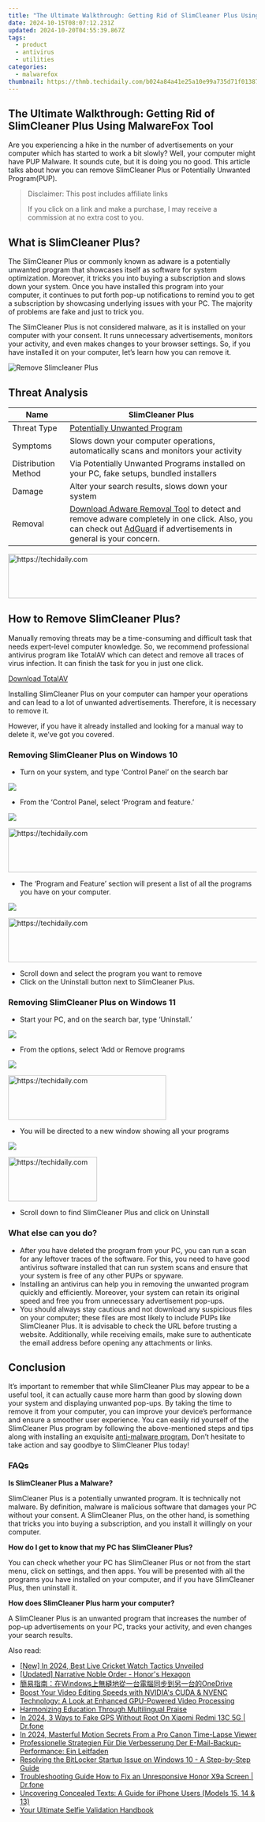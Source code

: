 ```yaml
---
title: "The Ultimate Walkthrough: Getting Rid of SlimCleaner Plus Using MalwareFox Tool"
date: 2024-10-15T08:07:12.231Z
updated: 2024-10-20T04:55:39.867Z
tags:
  - product
  - antivirus
  - utilities
categories:
  - malwarefox
thumbnail: https://thmb.techidaily.com/b024a84a41e25a10e99a735d71f0138708aa747c63be7c3be4720f86eba5080f.jpg
---
```


## The Ultimate Walkthrough: Getting Rid of SlimCleaner Plus Using MalwareFox Tool

Are you experiencing a hike in the number of advertisements on your computer which has started to work a bit slowly? Well, your computer might have PUP Malware. It sounds cute, but it is doing you no good. This article talks about how you can remove SlimCleaner Plus or Potentially Unwanted Program(PUP). 

>  Disclaimer: This post includes affiliate links
>
>  If you click on a link and make a purchase, I may receive a commission at no extra cost to you.
>

## What is SlimCleaner Plus?

The SlimCleaner Plus or commonly known as adware is a potentially unwanted program that showcases itself as software for system optimization. Moreover, it tricks you into buying a subscription and slows down your system. Once you have installed this program into your computer, it continues to put forth pop-up notifications to remind you to get a subscription by showcasing underlying issues with your PC. The majority of problems are fake and just to trick you. 

The SlimCleaner Plus is not considered malware, as it is installed on your computer with your consent. It runs unnecessary advertisements, monitors your activity, and even makes changes to your browser settings. So, if you have installed it on your computer, let’s learn how you can remove it. 

![Remove Slimcleaner Plus](https://www.malwarefox.com/wp-content/uploads/2023/05/Remove-Slimcleaner-Plus.webp)

## Threat Analysis

| Name                | SlimCleaner Plus                                                                                                                                                                                                                                                  |
| ------------------- | ----------------------------------------------------------------------------------------------------------------------------------------------------------------------------------------------------------------------------------------------------------------- |
| Threat Type         | [Potentially Unwanted Program](https://tools.techidaily.com/malwarefox/products/)                                                                                                                                                                                                   |
| Symptoms            | Slows down your computer operations, automatically scans and monitors your activity                                                                                                                                                                               |
| Distribution Method | Via Potentially Unwanted Programs installed on your PC, fake setups, bundled installers                                                                                                                                                                           |
| Damage              | Alter your search results, slows down your system                                                                                                                                                                                                                 |
| Removal             | [Download Adware Removal Tool](https://tools.techidaily.com/malwarefox/products/) to detect and remove adware completely in one click. Also, you can check out [AdGuard](https://tools.techidaily.com/malwarefox/products/) if advertisements in general is your concern. |

<!-- affiliate ads begin -->
<a href="https://aligracehair.sjv.io/c/5597632/2135405/19272" target="_top" id="2135405">
  <img src="//a.impactradius-go.com/display-ad/19272-2135405" border="0" alt="https://techidaily.com" width="728" height="90"/>
</a>
<img height="0" width="0" src="https://aligracehair.sjv.io/i/5597632/2135405/19272" style="position:absolute;visibility:hidden;" border="0" />
<!-- affiliate ads end -->

## How to Remove SlimCleaner Plus?

Manually removing threats may be a time-consuming and difficult task that needs expert-level computer knowledge. So, we recommend professional antivirus program like TotalAV which can detect and remove all traces of virus infection. It can finish the task for you in just one click.

[Download TotalAV](https://tools.techidaily.com/malwarefox/products/)

Installing SlimCleaner Plus on your computer can hamper your operations and can lead to a lot of unwanted advertisements. Therefore, it is necessary to remove it. 

However, if you have it already installed and looking for a manual way to delete it, we’ve got you covered. 

### Removing SlimCleaner Plus on Windows 10

* Turn on your system, and type ‘Control Panel’ on the search bar

![](https://www.malwarefox.com/wp-content/uploads/2023/05/image-22.png)

* From the ‘Control Panel, select ‘Program and feature.’

![](https://www.malwarefox.com/wp-content/uploads/2023/05/image-21.png)

<!-- affiliate ads begin -->
<a href="https://appsumo.8odi.net/c/5597632/2044583/7443" target="_top" id="2044583">
  <img src="//a.impactradius-go.com/display-ad/7443-2044583" border="0" alt="https://techidaily.com" width="728" height="90"/>
</a>
<img height="0" width="0" src="https://appsumo.8odi.net/i/5597632/2044583/7443" style="position:absolute;visibility:hidden;" border="0" />
<!-- affiliate ads end -->

* The ‘Program and Feature’ section will present a list of all the programs you have on your computer.

![](https://www.malwarefox.com/wp-content/uploads/2023/05/image-18.png)

<!-- affiliate ads begin -->
<a href="https://appsumo.8odi.net/c/5597632/2151871/7443" target="_top" id="2151871">
  <img src="//a.impactradius-go.com/display-ad/7443-2151871" border="0" alt="https://techidaily.com" width="600" height="90"/>
</a>
<img height="0" width="0" src="https://appsumo.8odi.net/i/5597632/2151871/7443" style="position:absolute;visibility:hidden;" border="0" />
<!-- affiliate ads end -->

* Scroll down and select the program you want to remove
* Click on the Uninstall button next to SlimCleaner Plus.

### Removing SlimCleaner Plus on Windows 11

* Start your PC, and on the search bar, type ‘Uninstall.’

![](https://www.malwarefox.com/wp-content/uploads/2023/05/image-23.png)

* From the options, select ‘Add or Remove programs

![](https://www.malwarefox.com/wp-content/uploads/2023/05/image-19.png)

<!-- affiliate ads begin -->
<a href="https://bluettius.sjv.io/c/5597632/2139117/17108" target="_top" id="2139117">
  <img src="//a.impactradius-go.com/display-ad/17108-2139117" border="0" alt="https://techidaily.com" width="320" height="90"/>
</a>
<img height="0" width="0" src="https://bluettius.sjv.io/i/5597632/2139117/17108" style="position:absolute;visibility:hidden;" border="0" />
<!-- affiliate ads end -->

* You will be directed to a new window showing all your programs

![](https://www.malwarefox.com/wp-content/uploads/2023/05/image-20.png)

<!-- affiliate ads begin -->
<a href="https://aligracehair.sjv.io/c/5597632/2135411/19272" target="_top" id="2135411">
  <img src="//a.impactradius-go.com/display-ad/19272-2135411" border="0" alt="https://techidaily.com" width="180" height="90"/>
</a>
<img height="0" width="0" src="https://aligracehair.sjv.io/i/5597632/2135411/19272" style="position:absolute;visibility:hidden;" border="0" />
<!-- affiliate ads end -->

* Scroll down to find SlimCleaner Plus and click on Uninstall

### What else can you do?

* After you have deleted the program from your PC, you can run a scan for any leftover traces of the software. For this, you need to have good antivirus software installed that can run system scans and ensure that your system is free of any other PUPs or spyware.
* Installing an antivirus can help you in removing the unwanted program quickly and efficiently. Moreover, your system can retain its original speed and free you from unnecessary advertisement pop-ups.
* You should always stay cautious and not download any suspicious files on your computer; these files are most likely to include PUPs like SlimCleaner Plus. It is advisable to check the URL before trusting a website. Additionally, while receiving emails, make sure to authenticate the email address before opening any attachments or links.

## Conclusion

It’s important to remember that while SlimCleaner Plus may appear to be a useful tool, it can actually cause more harm than good by slowing down your system and displaying unwanted pop-ups. By taking the time to remove it from your computer, you can improve your device’s performance and ensure a smoother user experience. You can easily rid yourself of the SlimCleaner Plus program by following the above-mentioned steps and tips along with installing an exquisite [anti-malware program.](https://www.totalav.com/ultra-deal-new-2) Don’t hesitate to take action and say goodbye to SlimCleaner Plus today!

### FAQs

**Is SlimCleaner Plus a Malware?** 

SlimCleaner Plus is a potentially unwanted program. It is technically not malware. By definition, malware is malicious software that damages your PC without your consent. A SlimCleaner Plus, on the other hand, is something that tricks you into buying a subscription, and you install it willingly on your computer. 

**How do I get to know that my PC has SlimCleaner Plus?** 

You can check whether your PC has SlimCleaner Plus or not from the start menu, click on settings, and then apps. You will be presented with all the programs you have installed on your computer, and if you have SlimCleaner Plus, then uninstall it. 

**How does SlimCleaner Plus harm your computer?** 

A SlimCleaner Plus is an unwanted program that increases the number of pop-up advertisements on your PC, tracks your activity, and even changes your search results.

<ins class="adsbygoogle"
     style="display:block"
     data-ad-format="autorelaxed"
     data-ad-client="ca-pub-7571918770474297"
     data-ad-slot="1223367746"></ins>

<ins class="adsbygoogle"
     style="display:block"
     data-ad-client="ca-pub-7571918770474297"
     data-ad-slot="8358498916"
     data-ad-format="auto"
     data-full-width-responsive="true"></ins>

<span class="atpl-alsoreadstyle">Also read:</span>
<div><ul>
<li><a href="https://article-knowledge.techidaily.com/new-in-2024-best-live-cricket-watch-tactics-unveiled/"><u>[New] In 2024, Best Live Cricket Watch Tactics Unveiled</u></a></li>
<li><a href="https://extra-guidance.techidaily.com/updated-narrative-noble-order-honors-hexagon/"><u>[Updated] Narrative Noble Order - Honor's Hexagon</u></a></li>
<li><a href="https://win-docs.techidaily.com/1728475136983-windowsonedrive/"><u>簡易指南：在Windows上無縫地從一台電腦同步到另一台的OneDrive</u></a></li>
<li><a href="https://some-knowledge.techidaily.com/boost-your-video-editing-speeds-with-nvidias-cuda-and-nvenc-technology-a-look-at-enhanced-gpu-powered-video-processing/"><u>Boost Your Video Editing Speeds with NVIDIA's CUDA & NVENC Technology: A Look at Enhanced GPU-Powered Video Processing</u></a></li>
<li><a href="https://mondly-stories.techidaily.com/harmonizing-education-through-multilingual-praise/"><u>Harmonizing Education Through Multilingual Praise</u></a></li>
<li><a href="https://change-location.techidaily.com/in-2024-3-ways-to-fake-gps-without-root-on-xiaomi-redmi-13c-5g-drfone-by-drfone-virtual-android/"><u>In 2024, 3 Ways to Fake GPS Without Root On Xiaomi Redmi 13C 5G | Dr.fone</u></a></li>
<li><a href="https://extra-support.techidaily.com/in-2024-masterful-motion-secrets-from-a-pro-canon-time-lapse-viewer/"><u>In 2024, Masterful Motion Secrets From a Pro Canon Time-Lapse Viewer</u></a></li>
<li><a href="https://win-docs.techidaily.com/professionelle-strategien-fur-die-verbesserung-der-e-mail-backup-performance-ein-leitfaden/"><u>Professionelle Strategien Für Die Verbesserung Der E-Mail-Backup-Performance: Ein Leitfaden</u></a></li>
<li><a href="https://win-docs.techidaily.com/resolving-the-bitlocker-startup-issue-on-windows-10-a-step-by-step-guide/"><u>Resolving the BitLocker Startup Issue on Windows 10 - A Step-by-Step Guide</u></a></li>
<li><a href="https://howto.techidaily.com/troubleshooting-guide-how-to-fix-an-unresponsive-honor-x9a-screen-drfone-by-drfone-fix-android-problems-fix-android-problems/"><u>Troubleshooting Guide How to Fix an Unresponsive Honor X9a Screen | Dr.fone</u></a></li>
<li><a href="https://win-docs.techidaily.com/uncovering-concealed-texts-a-guide-for-iphone-users-models-15-14-and-13/"><u>Uncovering Concealed Texts: A Guide for iPhone Users (Models 15, 14 & 13)</u></a></li>
<li><a href="https://instagram-videos.techidaily.com/your-ultimate-selfie-validation-handbook/"><u>Your Ultimate Selfie Validation Handbook</u></a></li>
</ul></div>

